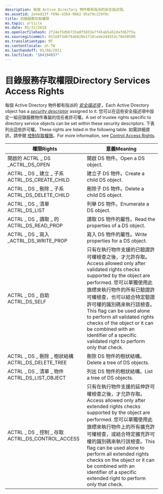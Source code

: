 ```yaml
---
description: 每個 Active Directory 物件都有指派的安全描述項。
ms.assetid: 2e4ed13f-f09e-43b4-9862-95a79c229f0c
title: 目錄服務存取權限
ms.topic: article
ms.date: 05/31/2018
ms.openlocfilehash: 2f24e75db6733a8f5833e7f45ab5a52dafd67f5a
ms.sourcegitcommit: 831e8f3db78ab820e1710cede244553c70e50500
ms.translationtype: MT
ms.contentlocale: zh-TW
ms.lasthandoff: 01/08/2021
ms.locfileid: "104194937"
---
```

# <a name="directory-services-access-rights"></a><span data-ttu-id="b7600-103">目錄服務存取權限</span><span class="sxs-lookup"><span data-stu-id="b7600-103">Directory Services Access Rights</span></span>

<span data-ttu-id="b7600-104">每個 Active Directory 物件都有指派的 [*安全描述項*](/windows/desktop/SecGloss/s-gly) 。</span><span class="sxs-lookup"><span data-stu-id="b7600-104">Each Active Directory object has a [*security descriptor*](/windows/desktop/SecGloss/s-gly) assigned to it.</span></span> <span data-ttu-id="b7600-105">您可以在這些安全描述項中設定一組目錄服務物件專屬的信任者許可權。</span><span class="sxs-lookup"><span data-stu-id="b7600-105">A set of trustee rights specific to directory service objects can be set within these security descriptors.</span></span> <span data-ttu-id="b7600-106">下表列出這些許可權。</span><span class="sxs-lookup"><span data-stu-id="b7600-106">These rights are listed in the following table.</span></span> <span data-ttu-id="b7600-107">如需詳細資訊，請參閱 [控制存取權限](/windows/desktop/AD/control-access-rights)。</span><span class="sxs-lookup"><span data-stu-id="b7600-107">For more information, see [Control Access Rights](/windows/desktop/AD/control-access-rights).</span></span>



| <span data-ttu-id="b7600-108">權限</span><span class="sxs-lookup"><span data-stu-id="b7600-108">Rights</span></span>                                | <span data-ttu-id="b7600-109">意義</span><span class="sxs-lookup"><span data-stu-id="b7600-109">Meaning</span></span>                                                                                                                                                                                                                                                                                 |
|---------------------------------------|-----------------------------------------------------------------------------------------------------------------------------------------------------------------------------------------------------------------------------------------------------------------------------------------|
| <span data-ttu-id="b7600-110">開啟的 ACTRL \_ DS \_</span><span class="sxs-lookup"><span data-stu-id="b7600-110">ACTRL\_DS\_OPEN</span></span><br/>            | <span data-ttu-id="b7600-111">開啟 DS 物件。</span><span class="sxs-lookup"><span data-stu-id="b7600-111">Open a DS object.</span></span><br/>                                                                                                                                                                                                                                                            |
| <span data-ttu-id="b7600-112">ACTRL \_ DS \_ 建立 \_ 子系</span><span class="sxs-lookup"><span data-stu-id="b7600-112">ACTRL\_DS\_CREATE\_CHILD</span></span><br/>   | <span data-ttu-id="b7600-113">建立子 DS 物件。</span><span class="sxs-lookup"><span data-stu-id="b7600-113">Create a child DS object.</span></span><br/>                                                                                                                                                                                                                                                    |
| <span data-ttu-id="b7600-114">ACTRL \_ DS \_ 刪除 \_ 子系</span><span class="sxs-lookup"><span data-stu-id="b7600-114">ACTRL\_DS\_DELETE\_CHILD</span></span><br/>   | <span data-ttu-id="b7600-115">刪除子 DS 物件。</span><span class="sxs-lookup"><span data-stu-id="b7600-115">Delete a child DS object.</span></span><br/>                                                                                                                                                                                                                                                    |
| <span data-ttu-id="b7600-116">ACTRL \_ DS \_ 清單</span><span class="sxs-lookup"><span data-stu-id="b7600-116">ACTRL\_DS\_LIST</span></span><br/>            | <span data-ttu-id="b7600-117">列舉 DS 物件。</span><span class="sxs-lookup"><span data-stu-id="b7600-117">Enumerate a DS object.</span></span><br/>                                                                                                                                                                                                                                                       |
| <span data-ttu-id="b7600-118">ACTRL \_ DS \_ 讀取 \_ 的</span><span class="sxs-lookup"><span data-stu-id="b7600-118">ACTRL\_DS\_READ\_PROP</span></span><br/>      | <span data-ttu-id="b7600-119">讀取 DS 物件的屬性。</span><span class="sxs-lookup"><span data-stu-id="b7600-119">Read the properties of a DS object.</span></span><br/>                                                                                                                                                                                                                                          |
| <span data-ttu-id="b7600-120">ACTRL \_ DS \_ 寫入 \_</span><span class="sxs-lookup"><span data-stu-id="b7600-120">ACTRL\_DS\_WRITE\_PROP</span></span><br/>     | <span data-ttu-id="b7600-121">寫入 DS 物件的屬性。</span><span class="sxs-lookup"><span data-stu-id="b7600-121">Write properties for a DS object.</span></span><br/>                                                                                                                                                                                                                                            |
| <span data-ttu-id="b7600-122">ACTRL \_ DS \_ 自助</span><span class="sxs-lookup"><span data-stu-id="b7600-122">ACTRL\_DS\_SELF</span></span><br/>            | <span data-ttu-id="b7600-123">只有在執行物件支援的已驗證許可權檢查之後，才允許存取。</span><span class="sxs-lookup"><span data-stu-id="b7600-123">Access allowed only after validated rights checks supported by the object are performed.</span></span> <span data-ttu-id="b7600-124">您可以單獨使用此旗標來執行物件的所有已驗證許可權檢查，也可以結合特定驗證許可權的識別碼來執行該檢查。</span><span class="sxs-lookup"><span data-stu-id="b7600-124">This flag can be used alone to perform all validated rights checks of the object or it can be combined with an identifier of a specific validated right to perform only that check.</span></span><br/> |
| <span data-ttu-id="b7600-125">ACTRL \_ DS \_ 刪除 \_ 樹狀結構</span><span class="sxs-lookup"><span data-stu-id="b7600-125">ACTRL\_DS\_DELETE\_TREE</span></span><br/>    | <span data-ttu-id="b7600-126">刪除 DS 物件的樹狀結構。</span><span class="sxs-lookup"><span data-stu-id="b7600-126">Delete a tree of DS objects.</span></span><br/>                                                                                                                                                                                                                                                 |
| <span data-ttu-id="b7600-127">ACTRL \_ DS \_ 清單 \_ 物件</span><span class="sxs-lookup"><span data-stu-id="b7600-127">ACTRL\_DS\_LIST\_OBJECT</span></span><br/>    | <span data-ttu-id="b7600-128">列出 DS 物件的樹狀結構。</span><span class="sxs-lookup"><span data-stu-id="b7600-128">List a tree of DS objects.</span></span><br/>                                                                                                                                                                                                                                                   |
| <span data-ttu-id="b7600-129">ACTRL \_ DS \_ 控制 \_ 存取</span><span class="sxs-lookup"><span data-stu-id="b7600-129">ACTRL\_DS\_CONTROL\_ACCESS</span></span><br/> | <span data-ttu-id="b7600-130">只有在執行物件支援的延伸許可權檢查之後，才允許存取。</span><span class="sxs-lookup"><span data-stu-id="b7600-130">Access allowed only after extended rights checks supported by the object are performed.</span></span> <span data-ttu-id="b7600-131">您可以單獨使用此旗標來執行物件上的所有擴充許可權檢查，或結合特定擴充許可權的識別碼來執行該檢查。</span><span class="sxs-lookup"><span data-stu-id="b7600-131">This flag can be used alone to perform all extended rights checks on the object or it can be combined with an identifier of a specific extended right to perform only that check.</span></span><br/>    |



 

 

